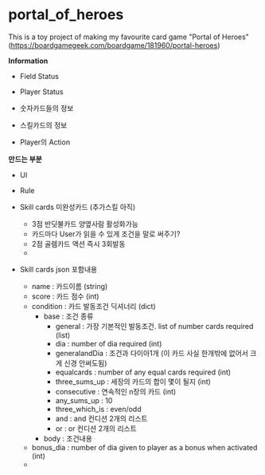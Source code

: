 # portal_of_heroes

This is a toy project of making my favourite card game "Portal of Heroes" (https://boardgamegeek.com/boardgame/181960/portal-heroes)



**Information**


- Field Status

- Player Status

- 숫자카드들의 정보

- 스킬카드의 정보

- Player의 Action


**만드는 부분**

- UI
- Rule
- Skill cards 미완성카드 (추가스킬 아직)
  - 3점 반딧불카드 양옆사람 활성화가능 
  - 카드마다 User가 읽을 수 있게 조건을 말로 써주기?
  - 2점 골렘카드 액션 즉시 3회발동
  - 

- Skill cards json 포함내용
  - name : 카드이름 (string)
  - score : 카드 점수 (int)
  - condition : 카드 발동조건 딕셔너리 (dict)
    - base : 조건 종류
      - general : 가장 기본적인 발동조건. list of number cards required (list)
      - dia : number of dia required (int)
      - generalandDia : 조건과 다이아1개 (이 카드 사실 한개밖에 없어서 크게 신경 안써도됨)
      - equalcards : number of any equal cards required (int)
      - three_sums_up : 세장의 카드의 합이 몇이 될지 (int)
      - consecutive : 연속적인 n장의 카드 (int)
      - any_sums_up : 10
      - three_which_is : even/odd
      - and : and 컨디션 2개의 리스트
      - or : or 컨디션 2개의 리스트
    - body : 조건내용
  - bonus_dia : number of dia given to player as a bonus when activated (int)
  - 